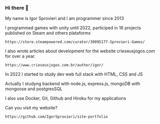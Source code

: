 ### Hi there 👋

My name is Igor Sprovieri and I am programmer since 2013

I programmed games with unity until 2022, participed in 16 projects published on Steam and others plataforms
```
https://store.steampowered.com/curator/39895177-Sprovieri-Games/
```
I also wrote articles about development for the website crieseusjogos.com for over a year.
```
https://www.crieseusjogos.com.br/author/igor/
```
In 2022 I started to study dev web full stack with HTML, CSS and JS

Actually I studyng backend with node.js, express.js, mongoDB with mongoose and postgresSQL

I also use Docker, Git, Github and Hiroku for my applications

Can you visit my website?
```
https://github.com/IgorSprovieri/site-portfolio
